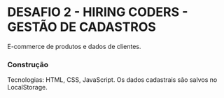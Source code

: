 # DESAFIO 2 - HIRING CODERS - GESTÃO DE CADASTROS #

E-commerce de produtos e dados de clientes.

### Construção ###
Tecnologias: HTML, CSS, JavaScript. Os dados cadastrais são salvos no LocalStorage.